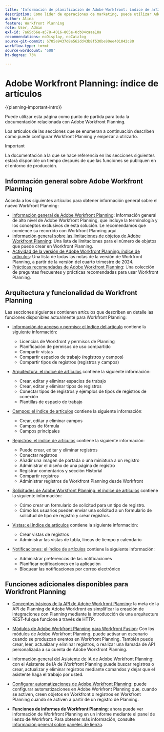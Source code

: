 ```yaml
---
title: 'Información de planificación de Adobe Workfront: índice de artículos'
description: Como líder de operaciones de marketing, puede utilizar Adobe Workfront Planning para organizar el trabajo en todo el ciclo de vida de marketing para todos sus equipos. Los artículos de esta sección describen cómo puede configurar las funcionalidades de planificación y cómo puede empezar a utilizarlas como parte de las operaciones de administración de campañas.
author: Alina
feature: Workfront Planning
role: User, Admin
exl-id: 7a65d66e-a578-4016-805e-0cb04caaa18a
recommendations: noDisplay, noCatalog
source-git-commit: 6705e9437d8e562dd43b8f530be90ee401042c80
workflow-type: tm+mt
source-wordcount: '608'
ht-degree: 73%

---
```


# Adobe Workfront Planning: índice de artículos

<!--<span class="preview">The highlighted information on this page refers to functionality not yet generally available. It is available only in the Preview environment for all customers. After the monthly releases to Production, the same features are also available in the Production environment for customers who enabled fast releases. </span>   

<span class="preview">For information about fast releases, see [Enable or disable fast releases for your organization](/help/quicksilver/administration-and-setup/set-up-workfront/configure-system-defaults/enable-fast-release-process.md). </span>-->


{{planning-important-intro}}

Puede utilizar esta página como punto de partida para toda la documentación relacionada con Adobe Workfront Planning.

Los artículos de las secciones que se enumeran a continuación describen cómo puede configurar Workfront Planning y empezar a utilizarlo.

<!--consider removing the IMPORTANT below after GA-->

>[!IMPORTANT]
>
>La documentación a la que se hace referencia en las secciones siguientes estará disponible un tiempo después de que las funciones se publiquen en el entorno de producción.

## Información general sobre Adobe Workfront Planning

Acceda a los siguientes artículos para obtener información general sobre el nuevo Workfront Planning:

* [Información general de Adobe Workfront Planning](/help/quicksilver/planning/general/planning-overview.md): Información general de alto nivel de Adobe Workfront Planning, que incluye la terminología y los conceptos exclusivos de esta solución. Le recomendamos que comience su recorrido con Workfront Planning aquí.
* [Información general sobre las limitaciones de objetos de Adobe Workfront Planning](/help/quicksilver/planning/general/limitations-overview.md): Una lista de limitaciones para el número de objetos que puede crear en Workfront Planning.
* [Actividad de la versión de Adobe Workfront Planning: índice de artículos](/help/quicksilver/product-announcements/product-releases/planning-release-activity/planning-release-activity-article-index.md): Una lista de todas las notas de la versión de Workfront Planning, a partir de la versión del cuarto trimestre de 2024.
* [Prácticas recomendadas de Adobe Workfront Planning](/help/quicksilver/planning/general/planning-best-practices.md): Una colección de preguntas frecuentes y prácticas recomendadas para usar Workfront Planning.

## Arquitectura y funcionalidad de Workfront Planning

Las secciones siguientes contienen artículos que describen en detalle las funciones disponibles actualmente para Workfront Planning:

* [Información de acceso y permiso: el índice del artículo](/help/quicksilver/planning/access/access-information.md) contiene la siguiente información:

   * Licencias de Workfront y permisos de Planning
   * Planificación de permisos de uso compartido
   * Compartir vistas
   * Compartir espacios de trabajo (registros y campos)
   * Compartir tipos de registros (registros y campos)

* [Arquitectura: el índice de artículos](/help/quicksilver/planning/architecture/architecture-information.md) contiene la siguiente información:

   * Crear, editar y eliminar espacios de trabajo
   * Crear, editar y eliminar tipos de registros
   * Conectar tipos de registros y ejemplos de tipos de registros de conexión
   * Plantillas de espacio de trabajo

* [Campos: el índice de artículos](/help/quicksilver/planning/fields/fields-information.md) contiene la siguiente información:

   * Crear, editar y eliminar campos
   * Campos de fórmula
   * Campos principales

* [Registros: el índice de artículos](/help/quicksilver/planning/records/records-information.md) contiene la siguiente información:

   * Puede crear, editar y eliminar registros
   * Conectar registros
   * Añadir una imagen de portada o una miniatura a un registro
   * Administrar el diseño de una página de registro
   * Registrar comentarios y sección Historial
   * Compartir registros
   * Administrar registros de Workfront Planning desde Workfront

* [Solicitudes de Adobe Workfront Planning: el índice de artículos](/help/quicksilver/planning/requests/requests-article-index.md) contiene la siguiente información:

   * Cómo crear un formulario de solicitud para un tipo de registro.
   * Cómo los usuarios pueden enviar una solicitud a un formulario de solicitud de tipo de registro y crear registros.

* [Vistas: el índice de artículos](/help/quicksilver/planning/views/views-information.md) contiene la siguiente información:

   * Crear vistas de registros
   * Administrar las vistas de tabla, líneas de tiempo y calendario

* [Notificaciones: el índice de artículos](/help/quicksilver/planning/notifications/notifications-information.md) contiene la siguiente información:

   * Administrar preferencias de las notificaciones
   * Planificar notificaciones en la aplicación
   * Bloquear las notificaciones por correo electrónico

## Funciones adicionales disponibles para Workfront Planning

* [Conceptos básicos de la API de Adobe Workfront Planning](/help/quicksilver/planning/general/planning-api-basics.md): la meta de la API de Planning de Adobe Workfront es simplificar la creación de integraciones con Planning mediante la introducción de una arquitectura REST-ful que funcione a través de HTTP.

* [Módulos de Adobe Workfront Planning para Workfront Fusion](https://experienceleague.adobe.com/en/docs/workfront-fusion/using/references/apps-and-their-modules/adobe-connectors/workfront-planning-modules): Con los módulos de Adobe Workfront Planning, puede activar un escenario cuando se produzcan eventos en Workfront Planning. También puede crear, leer, actualizar y eliminar registros, o realizar una llamada de API personalizada a su cuenta de Adobe Workfront Planning.

* [Información general del Asistente de IA de Adobe Workfront Planning](/help/quicksilver/planning/general/planning-ai-assistant-overview.md): con el Asistente de IA de Workfront Planning puede buscar registros o crear, actualizar y eliminar registros mediante comandos y dejar que el asistente haga el trabajo por usted.

<!--
    >[!NOTE]
    >
    >    The Workfront AI Assistant has been temporarily removed and it will be available at a later date.
    -->

* [Configurar automatizaciones de Adobe Workfront Planning](/help/quicksilver/planning/records/configure-automations-to-create-records.md): puede configurar automatizaciones en Adobe Workfront Planning que, cuando se activen, creen objetos en Workfront o registros en Workfront Planning cuando se activen a partir de un registro de Planning.

* **Funciones de informes de Workfront Planning**: ahora puede ver información de Workfront Planning en un informe mediante el panel de lienzo de Workfront. Para obtener más información, consulte [Información general sobre paneles de lienzo](/help/quicksilver/reports-and-dashboards/canvas-dashboards/canvas-dashboards-overview.md).

